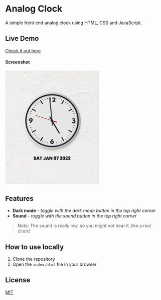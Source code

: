 # Analog Clock

A simple front end analog clock using HTML, CSS and JavaScript.

## Live Demo

[Check it out here](https://emanuelefavero.github.io/analog-clock/)

#### Screenshot

<img src="screenshot.png" alt="screenshot" width="300">

## Features

- **Dark mode** - _toggle with the dark mode button in the top right corner_
- **Sound** - _toggle with the sound button in the top right corner_

> Note: The sound is really low, so you might not hear it, like a real clock!

## How to use locally

1. Clone the repository
2. Open the `index.html` file in your browser

## License

[MIT](LICENSE.md)
